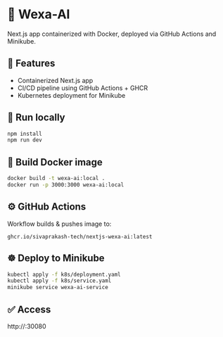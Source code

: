 # 🚀 Wexa-AI

Next.js app containerized with Docker, deployed via GitHub Actions and Minikube.

## 🧩 Features
- Containerized Next.js app
- CI/CD pipeline using GitHub Actions + GHCR
- Kubernetes deployment for Minikube

## 🐳 Run locally
```bash
npm install
npm run dev
```

## 🧱 Build Docker image
```bash
docker build -t wexa-ai:local .
docker run -p 3000:3000 wexa-ai:local
```

## ⚙️ GitHub Actions
Workflow builds & pushes image to:
```
ghcr.io/sivaprakash-tech/nextjs-wexa-ai:latest
```

## ☸️ Deploy to Minikube
```bash
kubectl apply -f k8s/deployment.yaml
kubectl apply -f k8s/service.yaml
minikube service wexa-ai-service
```

## ✅ Access
http://<minikube-ip>:30080
